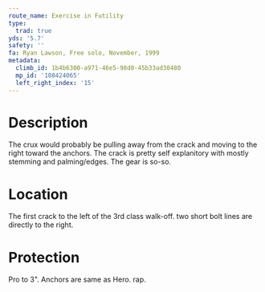 ```yaml
---
route_name: Exercise in Futility
type:
  trad: true
yds: '5.7'
safety: ''
fa: Ryan Lawson, Free solo, November, 1999
metadata:
  climb_id: 1b4b6300-a971-46e5-98d0-45b33ad30480
  mp_id: '108424065'
  left_right_index: '15'
---
```

# Description
The crux would probably be pulling away from the crack and moving to the right toward the anchors. The crack is pretty self explanitory with mostly stemming and palming/edges. The gear is so-so.

# Location
The first crack to the left of the 3rd class walk-off. two short bolt lines are directly to the right.

# Protection
Pro to 3". Anchors are same as Hero. rap.
